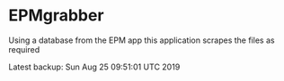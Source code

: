# EPMgrabber
Using a database from the EPM app this application scrapes the files as required


Latest backup: Sun Aug 25 09:51:01 UTC 2019
